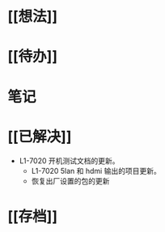 # [[想法]]

# [[待办]]

# 笔记

# [[已解决]]
- L1-7020 开机测试文档的更新。
	- L1-7020 5lan 和 hdmi 输出的项目更新。
	- 恢复出厂设置的包的更新
# [[存档]]